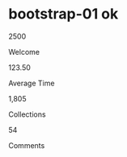 # bootstrap-01 ok

 <div class="row">
                        <div class="col-md-6 col-lg-3">
                           <div class="full counter_section margin_bottom_30">
                              <div class="couter_icon">
                                 <div> 
                                    <i class="fa fa-user yellow_color"></i>
                                 </div>
                              </div>
                              <div class="counter_no">
                                 <div>
                                    <p class="total_no">2500</p>
                                    <p class="head_couter">Welcome</p>
                                 </div>
                              </div>
                           </div>
                        </div>
                        <div class="col-md-6 col-lg-3">
                           <div class="full counter_section margin_bottom_30">
                              <div class="couter_icon">
                                 <div> 
                                    <i class="fa fa-clock-o blue1_color"></i>
                                 </div>
                              </div>
                              <div class="counter_no">
                                 <div>
                                    <p class="total_no">123.50</p>
                                    <p class="head_couter">Average Time</p>
                                 </div>
                              </div>
                           </div>
                        </div>
                     </div>
                    <div class="row">   
                        <div class="col-md-6 col-lg-3">
                           <div class="full counter_section margin_bottom_30">
                              <div class="couter_icon">
                                 <div> 
                                    <i class="fa fa-cloud-download green_color"></i>
                                 </div>
                              </div>
                              <div class="counter_no">
                                 <div>
                                    <p class="total_no">1,805</p>
                                    <p class="head_couter">Collections</p>
                                 </div>
                              </div>
                           </div>
                        </div>
                        <div class="col-md-6 col-lg-3">
                           <div class="full counter_section margin_bottom_30">
                              <div class="couter_icon">
                                 <div> 
                                    <i class="fa fa-comments-o red_color"></i>
                                 </div>
                              </div>
                              <div class="counter_no">
                                 <div>
                                    <p class="total_no">54</p>
                                    <p class="head_couter">Comments</p>
                                 </div>
                              </div>
                           </div>
                        </div>
                     </div>
